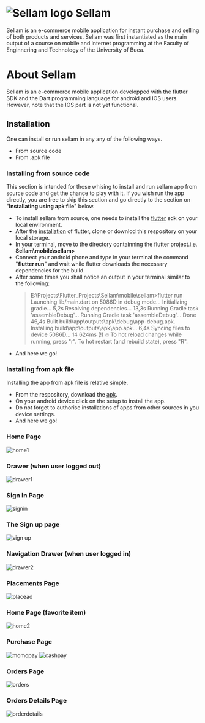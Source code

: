 # ![Sellam logo] Sellam

Sellam is an e-commerce mobile application for instant purchase and selling of both products and services. Sellam was first instantiated as the main output of a course on mobile and internet programming at the Faculty of Enginnering and Technology of the University of Buea.

# About Sellam
Sellam is an e-commerce mobile application developped with the flutter SDK and the Dart programming language for android and IOS users. However, note that the IOS part is not yet functional.

## Installation
One can install or run sellam in any any of the following ways.
* From source code
* From .apk file

### Installing from source code
This section is intended for those whising to install and run sellam app from source code and get the chance to play with it. If you wish run the app directly, you are free to skip this section and go directly to the section on "**Installating using apk file**" below.
* To install sellam from source, one needs to install the [flutter](https://flutter.dev/) sdk on your local environment.
* After the [installation](https://flutter.dev/docs/get-started/install) of flutter, clone or downlod this respository on your local storage.
* In your terminal, move to the directory containning the flutter project.i.e.
**Sellam\mobile\sellam>**
* Connect your android phone and type in your terminal the command "**flutter run**" and wait while flutter downloads the necessary dependencies for the build.
* After some times you shall notice an output in your terminal similar to the following:
    >E:\Projects\Flutter_Projects\Sellam\mobile\sellam>flutter run
Launching lib/main.dart on 5086D in debug mode...
Initializing gradle...                                              5,2s
Resolving dependencies...                                          13,3s
Running Gradle task 'assembleDebug'...
Running Gradle task 'assembleDebug'... Done                        46,4s
Built build\app\outputs\apk\debug\app-debug.apk.
Installing build\app\outputs\apk\app.apk...                         6,4s
Syncing files to device 5086D...
14 624ms (!)
🔥  To hot reload changes while running, press "r". To hot restart (and rebuild state), press "R".
* And here we go!
### Installing from apk file
Installing the app from apk file is relative simple.
* From the respository, download the [apk](https://github.com/MbassiJaphet/sellam/tree/master/mobile/sellam/sellam.apk).
* On your android device click on the setup to install the app.
* Do not forget to authorise installations of apps from other sources in you device settings.
* And here we go!
### Home Page
![home1]
### Drawer (when user logged out)
![drawer1]
### Sign In Page
![signin]
### The Sign up page
![sign up]
### Navigation Drawer (when user logged in)
![drawer2]
### Placements Page
![placead]
### Home Page (favorite item)
![home2]
### Purchase Page
![momopay]  ![cashpay]
### Orders Page
![orders]
### Orders Details Page
![orderdetails]

[Flutter logo]: https://flutter.dev/assets/flutter-lockup-4cb0ee072ab312e59784d9fbf4fb7ad42688a7fdaea1270ccf6bbf4f34b7e03f.svg
[Sellam logo]: https://github.com/MbassiJaphet/sellam/blob/master/mobile/sellam/assets/logo.png?raw=true
[home1]:https://github.com/MbassiJaphet/sellam/blob/master/mobile/sellam/assets/screenshots/home1.png?raw=true
[drawer1]:https://github.com/MbassiJaphet/sellam/blob/master/mobile/sellam/assets/screenshots/drawer1.png?raw=true
[signin]:https://github.com/MbassiJaphet/sellam/blob/master/mobile/sellam/assets/screenshots/signin.png?raw=true
[sign up]:https://github.com/MbassiJaphet/sellam/blob/master/mobile/sellam/assets/screenshots/signout.png?raw=true
[drawer2]:https://github.com/MbassiJaphet/sellam/blob/master/mobile/sellam/assets/screenshots/drawer2.png?raw=true
[placead]:https://github.com/MbassiJaphet/sellam/blob/master/mobile/sellam/assets/screenshots/placead.png?raw=true
[home2]:https://github.com/MbassiJaphet/sellam/blob/master/mobile/sellam/assets/screenshots/home2.png?raw=true
[momopay]:https://github.com/MbassiJaphet/sellam/blob/master/mobile/sellam/assets/screenshots/momopay.png?raw=true
[cashpay]:https://github.com/MbassiJaphet/sellam/blob/master/mobile/sellam/assets/screenshots/cashpay.png?raw=true
[orders]:https://github.com/MbassiJaphet/sellam/blob/master/mobile/sellam/assets/screenshots/orders.png?raw=true
[orderdetails]:https://github.com/MbassiJaphet/sellam/blob/master/mobile/sellam/assets/screenshots/orderdetails.png?raw=true

[Home 2]: https://github.com/MbassiJaphet/sellam/blob/master/mobile/sellam/assets/screenshots/home2.png?raw=true
